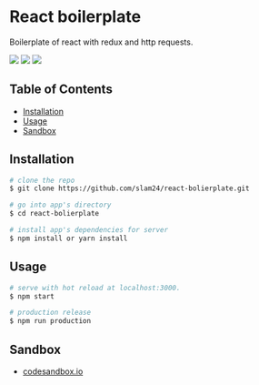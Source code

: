 # React boilerplate

Boilerplate of react with redux and http requests.

![](https://img.shields.io/badge/React-16.8.6-red.svg)
![](https://img.shields.io/badge/Redux-4.0.1-blue.svg)
![](https://img.shields.io/badge/React_redux-7.0.2-green.svg)

## Table of Contents

* [Installation](#installation)
* [Usage](#usage)
* [Sandbox](#sandbox)

## Installation

``` bash
# clone the repo
$ git clone https://github.com/slam24/react-bolierplate.git

# go into app's directory
$ cd react-bolierplate

# install app's dependencies for server
$ npm install or yarn install
```

## Usage

``` bash
# serve with hot reload at localhost:3000.
$ npm start

# production release
$ npm run production
```

## Sandbox

* [codesandbox.io](https://codesandbox.io/s/9j63000m5y)